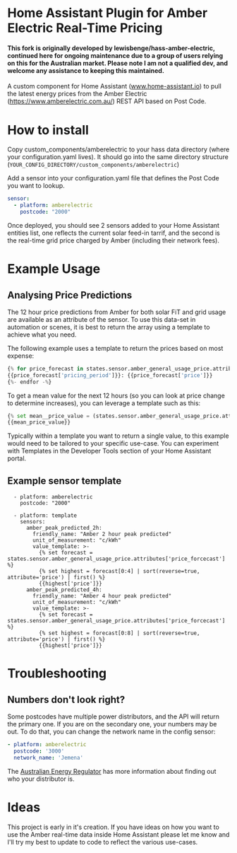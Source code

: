 # Home Assistant Plugin for Amber Electric Real-Time Pricing

#### This fork is originally developed by lewisbenge/hass-amber-electric, continued here for ongoing maintenance due to a group of users relying on this for the Australian market. Please note I am not a qualified dev, and welcome any assistance to keeping this maintained. 

A custom component for Home Assistant (www.home-assistant.io) to pull the latest energy prices from the Amber Electric (https://www.amberelectric.com.au/) REST API based on Post Code.

# How to install

Copy custom_components/amberelectric to your hass data directory (where your configuration.yaml lives). It should go into the same directory structure (`YOUR_CONFIG_DIRECTORY/custom_components/amberelectric`)

Add a sensor into your configuration.yaml file that defines the Post Code you want to lookup.

```yaml
sensor:
  - platform: amberelectric
    postcode: "2000"
```

Once deployed, you should see 2 sensors added to your Home Assistant entities list, one reflects the current solar feed-in tarrif, and the second is the real-time grid price charged by Amber (including their network fees).

# Example Usage

## Analysing Price Predictions

The 12 hour price predictions from Amber for both solar FiT and grid usage are available as an attribute of the sensor. To use this data-set in automation or scenes, it is best to return the array using a template to achieve what you need.

The following example uses a template to return the prices based on most expense:

```python
{% for price_forecast in states.sensor.amber_general_usage_price.attributes["price_forcecast"] | sort(attribute='price') | reverse %}
{{price_forecast['pricing_period']}}: {{price_forecast['price']}}
{%- endfor -%}
```

To get a mean value for the next 12 hours (so you can look at price change to determine increases), you can leverage a template such as this:

```python
{% set mean__price_value = (states.sensor.amber_general_usage_price.attributes["price_forcecast"] | sum(attribute='price')) /states.sensor.amber_general_usage_price.attributes["price_forcecast"] | length()   %}
{{mean_price_value}}
```

Typically within a template you want to return a single value, to this example would need to be tailored to your specific use-case. You can experiment with Templates in the Developer Tools section of your Home Assistant portal.

## Example sensor template

```sensor:
  - platform: amberelectric
    postcode: "2000"
    
  - platform: template
    sensors:
      amber_peak_predicted_2h:
        friendly_name: "Amber 2 hour peak predicted"
        unit_of_measurement: "c/kWh"
        value_template: >-
          {% set forecast = states.sensor.amber_general_usage_price.attributes['price_forcecast'] %}
          {% set highest = forecast[0:4] | sort(reverse=true, attribute='price') | first() %}
          {{highest['price']}}
      amber_peak_predicted_4h:
        friendly_name: "Amber 4 hour peak predicted"
        unit_of_measurement: "c/kWh"
        value_template: >-
          {% set forecast = states.sensor.amber_general_usage_price.attributes['price_forcecast'] %}
          {% set highest = forecast[0:8] | sort(reverse=true, attribute='price') | first() %}
          {{highest['price']}}
```
# Troubleshooting

## Numbers don't look right?

Some postcodes have multiple power distributors, and the API will return the primary one. If you are on the secondary one, your numbers may be out. To do that, you can change the network name in the config
sensor:
```yaml
- platform: amberelectric
  postcode: '3000'
  network_name: 'Jemena'
```

The [Australian Energy Regulator](https://www.aer.gov.au/consumers/who-is-my-distributor) has more information about finding out who your distributor is.

# Ideas

This project is early in it's creation. If you have ideas on how you want to use the Amber real-time data inside Home Assistant please let me know and I'll try my best to update to code to reflect the various use-cases.
